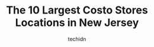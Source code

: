 ---
layout: ampstory
image: https://i0.wp.com/paketmu.com/wp-content/uploads/2023/06/costco-wholesale-0-in-new-jersey-1686366392.jpeg?resize=640,853
author: techidn
featured: false
description: Explore the diverse Costo Store scene in New Jersey, home to an incredible selection of 10 establishments catering to every taste. Whether youre in search of iconic favorites or undiscovere
title: The 10 Largest Costo Stores Locations in New Jersey
cover:
   title: The 10 Largest Costo Stores Locations in New Jersey
   subtitle: RICKPATE
   background: https://paketmu.com/wp-content/uploads/2023/06/costco-wholesale-0-in-new-jersey-1686366392.jpeg

pages: 
 - layout: thirds
   top: <h1>#1 Costco Wholesale</h1>
   bottom: "<p>Good, nice place, always been, still is. A bit overcrowded, so avoid usually busy days. Monday is one of them, dont think its only weekends. Make sure to check out thei</p>"
   background: https://paketmu.com/wp-content/uploads/2023/06/costco-wholesale-1-in-new-jersey-1686366393.jpeg
   backgroundblur: true
 - layout: thirds
   top: <h1>#2 Costco Wholesale</h1>
   bottom: "<p>I love costco . Anything I need in bulk I buy here . For me the membership is worth it for the quality of the food . Also you will find many bargains</p>"
   background: https://paketmu.com/wp-content/uploads/2023/06/costco-wholesale-2-in-new-jersey-1686366394.jpeg
   cta:
      link: https://paketmu.com/the-10-largest-costo-stores-locations-in-new-jersey/
      text: The 10 Largest Costo Stores Locations in New Jersey
 - layout: thirds
   top: <h1>#3 Costco Wholesale</h1>
   bottom: "<p>Costco, what else is there to say. Particularly enjoy the fact that they carry new items regularly. These days, truffles!Their computer area also has a fine selection of </p>"
   background: https://paketmu.com/wp-content/uploads/2023/06/costco-wholesale-3-in-new-jersey-1686366395.jpeg
   cta:
      link: https://paketmu.com/the-10-largest-costo-stores-locations-in-new-jersey/
      text: The 10 Largest Costo Stores Locations in New Jersey
 - layout: thirds
   top: <h1>#4 Costco Wholesale</h1>
   bottom: "<p>1055 Hudson St, Union, NJ 07083, United States</p>"
   background: https://images.unsplash.com/photo-1531169509526-f8f1fdaa4a67?ixlib=rb-4.0.3&ixid=MnwxMjA3fDB8MHxwaG90by1wYWdlfHx8fGVufDB8fHx8&auto=format&fit=crop&w=640&h=853&q=80
   cta:
      link: https://paketmu.com/the-10-largest-costo-stores-locations-in-new-jersey/
      text: The 10 Largest Costo Stores Locations in New Jersey
 - layout: thirds
   top: <h1>#5 Costco Wholesale</h1>
   bottom: "<p>2975 Richmond Ave, Staten Island, NY 10314, United States</p>"
   background: https://images.unsplash.com/photo-1552083974-186346191183?ixlib=rb-4.0.3&ixid=MnwxMjA3fDB8MHxwaG90by1wYWdlfHx8fGVufDB8fHx8&auto=format&fit=crop&w=640&h=853&q=80
   cta:
      link: https://paketmu.com/the-10-largest-costo-stores-locations-in-new-jersey/
      text: The 10 Largest Costo Stores Locations in New Jersey
 - layout: thirds
   top: <h1>#6 Costco Wholesale</h1>
   bottom: "<p>517 E 117th St, New York, NY 10035, United States</p>"
   background: https://images.unsplash.com/photo-1549241520-425e3dfc01cb?ixlib=rb-4.0.3&ixid=MnwxMjA3fDB8MHxwaG90by1wYWdlfHx8fGVufDB8fHx8&auto=format&fit=crop&w=640&h=853&q=80
   cta:
      link: https://paketmu.com/the-10-largest-costo-stores-locations-in-new-jersey/
      text: The 10 Largest Costo Stores Locations in New Jersey
 - layout: thirds
   top: <h1>#7 Costco Wholesale</h1>
   bottom: "<p>100 Grand Ave, North Brunswick Township, NJ 08902, United States</p>"
   background: https://plus.unsplash.com/premium_photo-1664640458616-3c74f8cb4589?ixlib=rb-4.0.3&ixid=MnwxMjA3fDB8MHxwaG90by1wYWdlfHx8fGVufDB8fHx8&auto=format&fit=crop&w=640&h=853&q=80
   cta:
      link: https://paketmu.com/the-10-largest-costo-stores-locations-in-new-jersey/
      text: The 10 Largest Costo Stores Locations in New Jersey
 - layout: thirds
   middle: Continue reading...
   background: https://images.unsplash.com/photo-1536745287225-21d689278fd1?ixlib=rb-4.0.3&ixid=MnwxMjA3fDB8MHxwaG90by1wYWdlfHx8fGVufDB8fHx8&auto=format&fit=crop&w=640&h=853&q=80
   cta:
      link: https://paketmu.com/the-10-largest-costo-stores-locations-in-new-jersey/
      text: The 10 Largest Costo Stores Locations in New Jersey
      
---